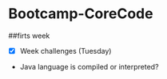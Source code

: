 # Bootcamp-CoreCode

##firts week
- [x] Week challenges (Tuesday)
- Java language is compiled or interpreted?
